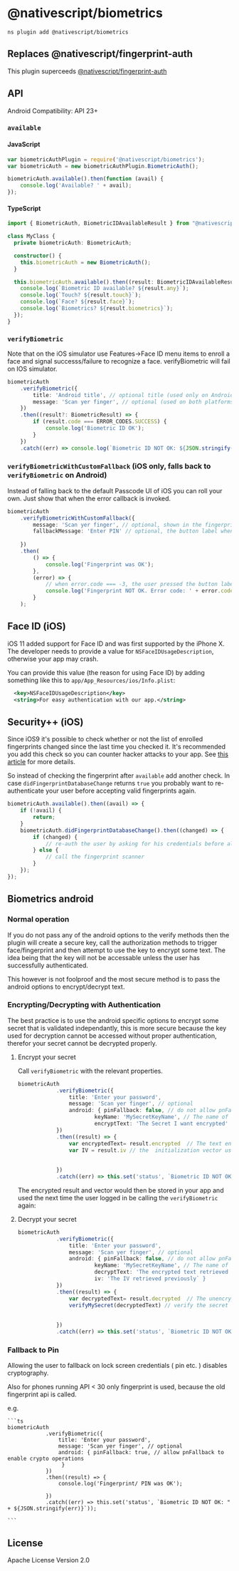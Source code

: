 # @nativescript/biometrics

```cli
ns plugin add @nativescript/biometrics
```

## Replaces @nativescript/fingerprint-auth

This plugin superceeds [@nativescript/fingerprint-auth](../fingerprint-auth)

## API

Android Compatibility: API 23+

### `available`

#### JavaScript

```js
var biometricAuthPlugin = require('@nativescript/biometrics');
var biometricAuth = new biometricAuthPlugin.BiometricAuth();

biometricAuth.available().then(function (avail) {
	console.log('Available? ' + avail);
});
```

#### TypeScript

```typescript
import { BiometricAuth, BiometricIDAvailableResult } from "@nativescript/biometrics";

class MyClass {
  private biometricAuth: BiometricAuth;

  constructor() {
    this.biometricAuth = new BiometricAuth();
  }

  this.biometricAuth.available().then((result: BiometricIDAvailableResult) => {
    console.log(`Biometric ID available? ${result.any}`);
    console.log(`Touch? ${result.touch}`);
    console.log(`Face? ${result.face}`);
	console.log(`Biometrics? ${result.biometrics}`);
  });
}
```

### `verifyBiometric`

Note that on the iOS simulator use Features->Face ID  menu items to enroll a face and signal successs/failure to recognize a face.
verifyBiometric will fail on IOS simulator.

```typescript
biometricAuth
	.verifyBiometric({
		title: 'Android title', // optional title (used only on Android)
		message: 'Scan yer finger', // optional (used on both platforms) - for FaceID on iOS see the notes about NSFaceIDUsageDescription
	})
	.then((result?: BiometricResult) => {
		if (result.code === ERROR_CODES.SUCCESS) {
			console.log('Biometric ID OK');
		} 
	})
	.catch((err) => console.log(`Biometric ID NOT OK: ${JSON.stringify(err)}`));
```

### `verifyBiometricWithCustomFallback` (iOS only, falls back to `verifyBiometric` on Android)

Instead of falling back to the default Passcode UI of iOS you can roll your own.
Just show that when the error callback is invoked.

```typescript
biometricAuth
	.verifyBiometricWithCustomFallback({
		message: 'Scan yer finger', // optional, shown in the fingerprint dialog (default: 'Scan your finger').
		fallbackMessage: 'Enter PIN' // optional, the button label when scanning fails (default: 'Enter password').
		
	})
	.then(
		() => {
			console.log('Fingerprint was OK');
		},
		(error) => {
			// when error.code === -3, the user pressed the button labeled with your fallbackMessage
			console.log('Fingerprint NOT OK. Error code: ' + error.code + '. Error message: ' + error.message);
		}
	);
```

## Face ID (iOS)

iOS 11 added support for Face ID and was first supported by the iPhone X.
The developer needs to provide a value for `NSFaceIDUsageDescription`, otherwise your app may crash.

You can provide this value (the reason for using Face ID) by adding something like this to `app/App_Resources/ios/Info.plist`:

```xml
  <key>NSFaceIDUsageDescription</key>
  <string>For easy authentication with our app.</string>
```

## Security++ (iOS)

Since iOS9 it's possible to check whether or not the list of enrolled fingerprints changed since
the last time you checked it. It's recommended you add this check so you can counter hacker attacks
to your app. See [this article](https://www.linkedin.com/pulse/fingerprint-trojan-per-thorsheim/) for more details.

So instead of checking the fingerprint after `available` add another check.
In case `didFingerprintDatabaseChange` returns `true` you probably want to re-authenticate your user
before accepting valid fingerprints again.

```typescript
biometricAuth.available().then((avail) => {
	if (!avail) {
		return;
	}
	biometricAuth.didFingerprintDatabaseChange().then((changed) => {
		if (changed) {
			// re-auth the user by asking for his credentials before allowing a fingerprint scan again
		} else {
			// call the fingerprint scanner
		}
	});
});
```

## Biometrics android

### Normal operation

If you do not pass any of the android options to the verify methods then the plugin will create a secure key, call the authorization methods to trigger face/fingerprint and then attempt to use the key to encrypt some text.  The idea being that the key will not be accessable unless the user has successfully authenticated.

This however is not foolproof and the most secure method is to pass the android options to encrypt/decrypt text.

### Encrypting/Decrypting with Authentication

The best practice is to use the android specific options to encrypt some secret that is validated independantly, this is more secure because the key used for decryption cannot be accessed without proper authentication,  therefor your secret cannot be decrypted properly.

1.  Encrypt your secret

	Call ```verifyBiometric``` with the relevant properties.

	```ts
	biometricAuth
				.verifyBiometric({
					title: 'Enter your password',
					message: 'Scan yer finger', // optional
					android: { pinFallback: false, // do not allow pnFallback to enable crypto operations
							keyName: 'MySecretKeyName', // The name of the key that will be created/used
							encryptText: 'The Secret I want encrypted' },
				})
				.then((result) => {
					var encryptedText= result.encrypted  // The text encrypted with a key named "MySecretKeyName"
					var IV = result.iv // the  initialization vector used to encrypt
					
					
				})
				.catch((err) => this.set('status', `Biometric ID NOT OK: " + ${JSON.stringify(err)}`));

	```

	The encrypted result and vector would then be stored in your app and used the next time the user logged in be calling the ```verifyBiometric``` again:

1.  Decrypt your secret
	```ts
	biometricAuth
				.verifyBiometric({
					title: 'Enter your password',
					message: 'Scan yer finger', // optional
					android: { pinFallback: false, // do not allow pnFallback to enable crypto operations
							keyName: 'MySecretKeyName', // The name of the key that will be created/used
							decryptText: 'The encrypted text retrieved previously',
							iv: 'The IV retrieved previously` }
				})
				.then((result) => {
					var decryptedText= result.decrypted  // The unencrypted secret 
					verifyMySecret(decryptedText) // verify the secret by some means, e.g. a call to a back end server.
					
					
				})
				.catch((err) => this.set('status', `Biometric ID NOT OK: " + ${JSON.stringify(err)}`));

	```

### Fallback to Pin

Allowing the user to fallback on lock screen credentials ( pin etc. ) disables cryptography.  

Also for phones running API < 30 only fingerprint is used, because the old fingerprint api is called.

e.g.

	```ts
	biometricAuth
				.verifyBiometric({
					title: 'Enter your password',
					message: 'Scan yer finger', // optional
					android: { pinFallback: true, // allow pnFallback to enable crypto operations
					 }
				})
				.then((result) => {
					console.log('Fingerprint/ PIN was OK');
					
				})
				.catch((err) => this.set('status', `Biometric ID NOT OK: " + ${JSON.stringify(err)}`));

	```


## License

Apache License Version 2.0
